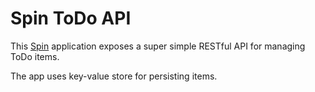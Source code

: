 # Spin ToDo API

This [Spin](https://github.com/spinframework/spin) application exposes a super simple RESTful API for managing ToDo items.

The app uses key-value store for persisting items.

